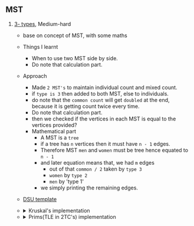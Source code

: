 ## MST
1. [3- types](https://www.hackerearth.com/practice/algorithms/graphs/minimum-spanning-tree/practice-problems/algorithm/3-types/), Medium-hard
    - base on concept of MST, with some maths
    - Things I learnt
        - When to use two MST side by side. 
        - Do note that calculation part.
    - Approach
       - Made `2 MST's` to maintain individual count and mixed count.
       - if `type is 3` then added to both MST, else to individuals.
       - do note that the `common count` will get `doubled` at the end, because it is getting count twice every time.
       - Do note that calculation part.
       - then we checked if the vertices in each MST is equal to the vertices provided?
       - Mathematical part
         - A MST is a `tree`
         - if a tree has `n` vertices then it must have `n - 1` edges. 
         - Therefore MST `men` and `women` must be tree hence equated to `n - 1`
         - and later equation means that, we had `m` edges
           - out of that `common / 2` taken by `type 3`
           - `women` by `type 2`
           - `men` by 'type 1'
         - we simply printing the remaining edges.
       
    - [DSU template](https://github.com/mayankdutta/code_template/blob/main/dsu.cpp)
    - <details>

       <summary>Kruskal's implementation</summary>

       ```cpp
       struct info {
           int from, to, weight;
       };
      
       void solve() {
           int n, m;
           cin >> n >> m;
          
           vector<info> edges(m);
          
           for (int i = 0; i < m; i++) {
               cin >> edges[i].from >> edges[i].to >> edges[i].weight;
           }
          
           sort(all(edges),
               [](const auto &a, const auto &b) -> bool { return a.wt > b.wt; });
          
           UnionFind men(n + 5);
           UnionFind women(n + 5);
          
           int common = 0;
           int countMen = 0;
           int countWomen = 0;
          
           for (const auto &i : edges) {
               if (i.weight == 3) {
                   if (!men.isSameSet(i.from, i.to)) {
                       men.unionSet(i.from, i.to);
                       common++;
                   }
                   if (!women.isSameSet(i.from, i.to)) {
                       women.unionSet(i.from, i.to);
                       common++;
                   }
               } else if (i.weight == 2) {
                   if (!women.isSameSet(i.from, i.to)) {
                       women.unionSet(i.from, i.to);
                       countWomen++;
                   }
               } else if (i.weight == 1) {
                   if (!men.isSameSet(i.from, i.to)) {
                       men.unionSet(i.from, i.to);
                       countMen++;
                   }
               }
           }
          
           if (common / 2 + countMen == n - 1 and common / 2 + countWomen == n - 1) {
               cout << m - common / 2 - countMen - countWomen << '\n';
           } else
               cout << "-1\n";
       }

       ```
    </details>
    
    - <details>

       <summary>Prims(TLE in 2TC's) implementation</summary>

       ```cpp
       void add_edge(map<int, vector<pair<int, int>>> &mp, int u, int v, int type) {
           mp[u].push_back(make_pair(type, v));
           mp[v].push_back(make_pair(type, u));
       }
       
       int main() {
           int n, k;
           cin >> n >> k;
           map<int, vector<pair<int, int>>> edges;
           
           for (int i = 0; i < k; i++) {
               int u, v, type;
               cin >> u >> v >> type;
               
               add_edge(edges, u, v, type);
           }
           
           vector<int> male(n, false);
           vector<int> female(n, false);
           
           priority_queue<pair<int, int>> pq;
           
           pq.push({0, 1});
           male[0] = true;
           female[0] = true;
           
           int cnt = 0;
           
           while (!pq.empty()) {
               pair<int, int> temp = pq.top();
               pq.pop();
               
               int temp2 = temp.first;
               int node = temp.second;
               
               if (temp2 == 3 && (!male[node - 1] || !female[node - 1])) {
                 male[node - 1] = true;
                 female[node - 1] = true;
                 cnt++;
               } else if (temp2 == 2 && !female[node - 1]) {
                 female[node - 1] = true;
                 cnt++;
               } else if (temp2 == 1 && !male[node - 1]) {
                 male[node - 1] = true;
                 cnt++;
               }
               
               for (auto x : edges[node]) {
                 if (x.first == 3 && (!male[x.second - 1] || !female[x.second - 1]))
                   pq.push(x);
                 if (x.first == 2 && !female[x.second - 1])
                   pq.push(x);
                 if (x.first == 1 && !male[x.second - 1])
                   pq.push(x);
               }
           }
           bool flag = true;
           for (int i = 0; i < n; i++) {
               if (!male[i] || !female[i]) {
                   flag = false;
                   break;
               }
           }
           if (!flag)
               cout << "-1\n";
           else
               cout << k - cnt << '\n';
           return 0;
       }

       ```
    </details>
